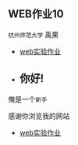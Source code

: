 ## WEB作业10
`杭州师范大学`
禹果
* [web实验作业](https://github.com/aimiu112/aimiu112.github.com)
* ## 你好!
俺是一个`新手`

感谢你浏览我的网站

* [web实验作业](https://github.com/Millybell/webhomework)
